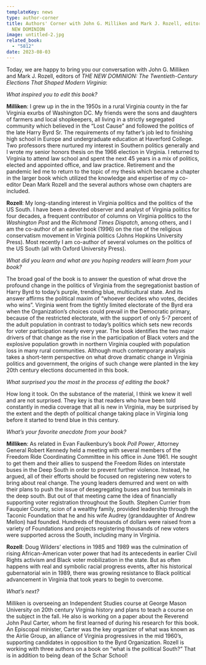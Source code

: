 ```yaml
---
templateKey: news
type: author-corner
title: Authors' Corner with John G. Milliken and Mark J. Rozell, editors of THE
  NEW DOMINION
image: untitled-2.jpg
related_book:
  - "5812"
date: 2023-08-03
---
```

Today, we are happy to bring you our conversation with John G. Milliken and Mark J. Rozell, editors of *THE NEW DOMINION: The Twentieth-Century Elections That Shaped Modern Virginia*:

*What inspired you to edit this book?* 

**Milliken**: I grew up in the in the 1950s in a rural Virginia county in the far Virginia exurbs of Washington DC. My friends were the sons and daughters of farmers and local shopkeepers, all living in a strictly segregated community which believed in the “Lost Cause” and followed the politics of the late Harry Byrd Sr. The requirements of my father’s job led to finishing high school in Europe and undergraduate education at Haverford College. Two professors there nurtured my interest in Southern politics generally and I wrote my senior honors thesis on the 1966 election in Virginia.  I returned to Virginia to attend law school and spent the next 45 years in a mix of politics, elected and appointed office, and law practice. Retirement and the pandemic led me to return to the topic of my thesis which became a chapter in the larger book which utilized the knowledge and expertise of my co-editor Dean Mark Rozell and the several authors whose own chapters are included. 


**Rozell**: My long-standing interest in Virginia politics and the politics of the US South. I have been a devoted observer and analyst of Virginia politics for four decades, a frequent contributor of columns on Virginia politics to the *Washington Post* and the *Richmond Times Dispatch*, among others, and I am the co-author of an earlier book (1996) on the rise of the religious conservatism movement in Virginia politics (Johns Hopkins University Press). Most recently I am co-author of several volumes on the politics of the US South (all with Oxford University Press).

*What did you learn and what are you hoping readers will learn from your book?* 

The broad goal of the book is to answer the question of what drove the profound change in the politics of Virginia from the segregationist bastion of Harry Byrd to today’s purple, trending blue, multicultural state. And its answer affirms the political maxim of “whoever decides who votes, decides who wins”.  Virginia went from the tightly limited electorate of the Byrd era when the Organization’s choices could prevail in the Democratic primary, because of the restricted electorate, with the support of only 5-7 percent of the adult population in contrast to today’s politics which sets new records for voter participation nearly every year. The book identifies the two major drivers of that change as the rise in the participation of Black voters and the explosive population growth in northern Virginia coupled with population loss in many rural communities. Although much contemporary analysis takes a short-term perspective on what drove dramatic change in Virginia politics and government, the origins of such change were planted in the key 20th century elections documented in this book.

*What surprised you the most in the process of editing the book?* 

How long it took. On the substance of the material, I think we knew it well and are not surprised. They key is that readers who have been told constantly in media coverage that all is new in Virginia, may be surprised by the extent and the depth of political change taking place in Virginia long before it started to trend blue in this century.

*What’s your favorite anecdote from your book?*

**Milliken**: As related in Evan Faulkenbury’s book *Poll Power*, Attorney General Robert Kennedy held a meeting with several members of the Freedom Ride Coordinating Committee in his office in June 1961. He sought to get them and their allies to suspend the Freedom Rides on interstate buses in the Deep South in order to prevent further violence. Instead, he argued, all of their efforts should be focused on registering new voters to bring about real change.
The young leaders demurred and went on with their plans to push the issue of desegregating buses and bus terminals in the deep south. But out of that meeting came the idea of financially supporting voter registration throughout the South. Stephen Currier from Fauquier County, scion of a wealthy family, provided leadership through the Taconic Foundation that he and his wife Audrey (granddaughter of Andrew Mellon) had founded. Hundreds of thousands of dollars were raised from a variety of Foundations and projects registering thousands of new voters were supported across the South, including many in Virginia. 


**Rozell**: Doug Wilders’ elections in 1985 and 1989 was the culmination of rising African-American voter power that had its antecedents in earlier Civil Rights activism and Black voter mobilization in the state. But as often happens with real and symbolic racial progress events, after his historical gubernatorial win in 1989, there was growing resistance to Black political advancement in Virginia that took years to begin to overcome.

*What’s next?* 

Milliken is overseeing an Independent Studies course at George Mason University on 20th century Virginia history and plans to teach a course on the subject in the fall. He also is working on a paper about the Reverend John Paul Carter, whom he first learned of during his research for this book. An Episcopal minister, Carter was the key organizer of what was known as the Airlie Group, an alliance of Virginia progressives in the mid 1960’s, supporting candidates in opposition to the Byrd Organization. Rozell is working with three authors on a book on “what is the political South?” That is in addition to being dean of the Schar School!